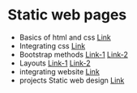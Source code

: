 # Static web pages 
-  Basics of html and css [Link](https://github.com/gowthamdongari/Full-stack-boot-camp/tree/master/Static-web-design/1.html%26css%20basics)
-  Integrating css [Link](https://github.com/gowthamdongari/Full-stack-boot-camp/tree/master/Static-web-design/2.integrating%20css)
-  Bootstrap methods [Link-1](https://github.com/gowthamdongari/Full-stack-boot-camp/tree/master/Static-web-design/3.Bootsrap) [Link-2](https://github.com/gowthamdongari/Full-stack-boot-camp/tree/master/Static-web-design/4.Bootstrap-2)
-  Layouts [Link-1](https://github.com/gowthamdongari/Full-stack-boot-camp/tree/master/Static-web-design/5.Layout) [Link-2](https://github.com/gowthamdongari/Full-stack-boot-camp/tree/master/Static-web-design/6.Layout-2)
- integrating website [Link](https://github.com/gowthamdongari/Full-stack-boot-camp/tree/master/Static-web-design/7.integrating%20wesite)
- projects Static web design [Link](https://github.com/gowthamdongari/Full-stack-boot-camp/tree/master/Static-web-design/Projects-Static)